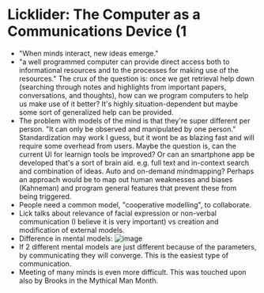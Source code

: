 # Licklider: The Computer as a Communications Device (1

* "When minds interact, new ideas emerge."
* "a well programmed computer can provide direct access both to informational resources and to the processes for making use of 
the resources." The crux of the question is: once we get retrieval help down (searching through notes and highlights from
important papers, conversations, and thoughts), how can we program computers to help us make use of it better? It's highly 
situation-dependent but maybe some sort of generalized help can be provided.
* The problem with models of the mind is that they're super different per person. "It can only be observed and manipulated by
one person." Standardization may work I guess, but it wont be as blazing fast and will require some overhead from users. 
Maybe the question is, can the current UI for learnign tools be improved? Or can an smartphone app be developed that's a sort
of brain aid. e.g. full text and in-context search and combination of ideas. Auto and on-demand mindmapping? Perhaps an approach
would be to map out human weaknesses and biases (Kahneman) and program general features that prevent these from being triggered.
* People need a common model, "cooperative modelling", to collaborate.
* Lick talks about relevance of facial expression or non-verbal communication (I believe it is very important) vs creation and 
modification of external models.
* Difference in mental models:
![image](https://user-images.githubusercontent.com/3739702/32436639-ab3e3146-c31f-11e7-86d0-fd87a8e6bd9a.png)
* If 2 different mental models are just different because of the parameters, by communicating they will converge. This is the
easiest type of communication.
* Meeting of many minds is even more difficult. This was touched upon also by Brooks in the Mythical Man Month.
